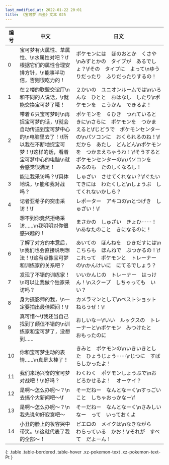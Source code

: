 ```yaml
---
last_modified_at: 2022-01-22 20:01
title: 《宝可梦 白金》文本 025
---
```

| 编号 | 中文 | 日文 |
| ---- | ---- | ---- |
| 0 | 宝可梦有火属性、草属性、\n水属性对吧？\f根据它们的属性合理安排方针，\n能事半功倍，否则很吃力的！ | ポケモンには　ほのおとか　くさや\nみずとかの　タイプが　あるでしょ？\fその　タイプに　よって\nゆうりだったり　ふりだったりするの！ |
| 1 | 在２楼的联盟交谊厅\n和不同的人说话，\r就能交换宝可梦了哦！ | ２かいの　ユニオンルームでは\nいろんな　ひとと　おはなし　したり\rポケモンを　こうかん　できるよ！ |
| 2 | 带着６只宝可梦时\n再捉宝可梦的话，\f就会自动传送到宝可梦中心的\n电脑里去了！\f所以我在不断地捉宝可梦！\f这样的话，看着宝可梦中心的电脑\n就会感觉很满足！ | ポケモンを　６ひき　つれているときに\nさらに　ポケモンを　つかまえると\fじどうで　ポケモンセンターの\nパソコンに　おくられるのね！\fだから　あたし　どんどん\nポケモンを　つかまえちゃうわ！\fそうすると　ポケモンセンターの\nパソコンを　みるのも　たのしくなるし！ |
| 3 | 能让我采访吗？\f具体地说，\n能和我对战吗？ | しゅざい　させてくれない？\fぐたいてきには　わたくしと\nしょうぶ　してくれないかしら？ |
| 4 | 记者亚希子的突击采访！\f | レポーター　アキコの\nとつげき　しゅざい！\f |
| 5 | 想不到你竟然拒绝采访……\n我明明对你很感兴趣的！ | まさかの　しゅざい　きょひ⋯⋯！\nあなたのこと　きになるのに！ |
| 6 | 了解了对方的本意后，\n我们也会直接说明想法！\f这有点像宝可梦和训练家的关系吧？ | あいての　ほんねを　ひきだすには\nこちらも　ほんねで　ぶつかるの！\fこれって　ポケモンと　トレーナーの\nかんけいに　にてるでしょう？ |
| 7 | 发现了不错的训练家！\n可以让我做个独家采访吗？ | いいかんじの　トレーナー　はっけん！\nスクープ　しちゃっても　いい？ |
| 8 | 身为摄影师的我，\n一定要拍出最佳瞬间！\f | カメラマンとして\nベストショット　ねらうぜ！\f |
| 9 | 真可惜～\f我还当自己找到了颜值不错的\n训练家和宝可梦了，没想到…… | おしいなー\fいい　ルックスの　トレーナーと\nポケモン　みつけたと　おもったのに |
| 10 | 你和宝可梦生动的表情……\n真是太棒了！ | きみと　ポケモンの\nいきいきとした　ひょうじょう⋯⋯\rじつに　すばらしかったよ！ |
| 11 | 我们来场兴奋的宝可梦对战吧！\n好吗？ | わくわく　ポケモンしょうぶで\nおどろかせるよ！　オーケイ？ |
| 12 | 是啊～怎么办呢～？\n去搞个大新闻吧～\f | そーだねー　なんとなーく\nすっごいこと　しちゃおっかなー\f |
| 13 | 是啊～怎么办呢～？\n我先说句好寂寞吧～ | そーだねー　なんとなーく\nさみしいなー　って　いっておくよ |
| 14 | 小丑的脸上的妆容哭中带笑。\n这就代表了我的全部～！ | ピエロの　メイクは\nなきながら　わらっている　かお！\rそれが　すべて　だよーん！ |
{: .table .table-bordered .table-hover .xz-pokemon-text .xz-pokemon-text-Pt }